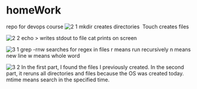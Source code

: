# homeWork
repo for devops course
![2 1](https://github.com/user-attachments/assets/5096c05a-8677-4323-a0cf-2aa921f91677)
mkdir creates directories 
Touch creates files

![2 2](https://github.com/user-attachments/assets/a6163dd5-781d-4bac-ae25-13593dffeadf)
echo > writes stdout to file
cat prints on screen

![3 1](https://github.com/user-attachments/assets/27454013-5824-48a8-8d3d-368e24461b31)
grep -rnw searches for regex in files
r means run recursively
n means new line
w means whole word

![3 2](https://github.com/user-attachments/assets/0dd0356c-5630-4911-840c-a6bb45ead6fa)
In the first part, I found the files I previously created.
In the second part, it reruns all directories and files because the OS was created today.
mtime means search in the specified time.


